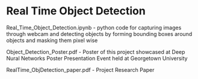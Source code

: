 # Real Time Object Detection

Real_Time_Object_Detection.ipynb - python code for capturing images through webcam
and detecting objects by forming bounding boxes around objects and masking them
pixel wise

Object_Detection_Poster.pdf - Poster of this project showcased at Deep Nural Networks
Poster Presentation Event held at Georgetown University

RealTime_ObjDetection_paper.pdf - Project Research Paper
